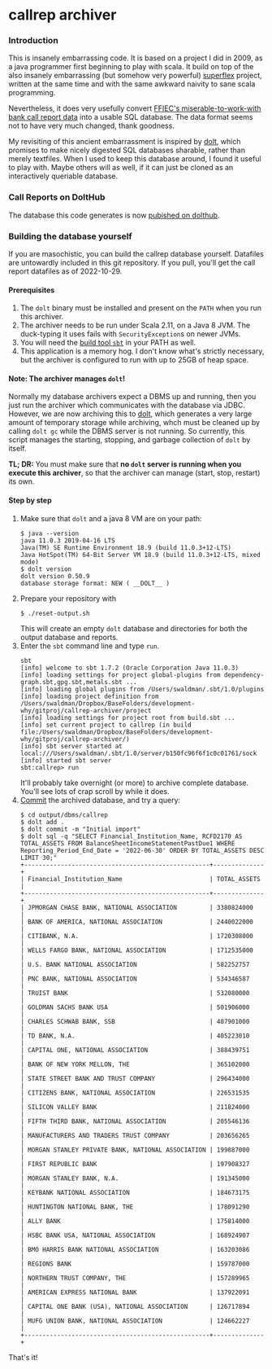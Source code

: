 # callrep archiver

### Introduction

This is insanely embarrassing code. It is based on a project I did in 2009, as a java programmer
first beginning to play with scala. It build on top of the also insanely embarrassing (but somehow
very powerful) [superflex](https://github.com/swaldman/superflex) project, written at the same time and with the same awkward
naivity to sane scala programming.

Nevertheless, it does very usefully convert [FFIEC's miserable-to-work-with bank call report data](https://cdr.ffiec.gov/public/PWS/DownloadBulkData.aspx) into
a usable SQL database. The data format seems not to have very much changed, thank goodness.

My revisiting of this ancient embarrassment is inspired by [dolt](https://github.com/dolthub/dolt), which promises to make nicely digested SQL databases
sharable, rather than merely textfiles. When I used to keep this database around, I found it useful to play with. Maybe others
will as well, if it can just be cloned as an interactively queriable database.

### Call Reports on DoltHub

The database this code generates is now [pubished on dolthub](https://www.dolthub.com/repositories/swaldman/callrep).

### Building the database yourself

If you are masochistic, you can build the callrep database yourself. Datafiles are untowardly included in this git
repository. If you pull, you'll get the call report datafiles as of 2022-10-29.

#### Prerequisites

1. The `dolt` binary must be installed and present on the `PATH` when you run this archiver.
2. The archiver needs to be run under Scala 2.11, on a Java 8 JVM. The duck-typing it uses fails with `SecurityException`s on newer JVMs.
3. You will need the [build tool `sbt`](https://www.scala-sbt.org/) in your PATH as well.
4. This application is a memory hog. I don't know what's strictly necessary, but the archiver is configured to run with up to 25GB of heap space.


#### Note: The archiver manages `dolt`!

Normally my database archivers expect a DBMS up and running, then you just run the archiver which communicates with
the database via JDBC. However, we are now archiving this to [dolt](https://www.dolthub.com/), which generates a very
large amount of temporary storage while archiving, whch must be cleaned up by calling `dolt gc` while the DBMS server
is not running. So currently, this script manages the starting, stopping, and garbage collection of `dolt` by itself.

  **TL; DR:** You must make sure that **no `dolt` server is running when you execute this archiver**, so that the archiver
can manage (start, stop, restart) its own.

#### Step by step

1. Make sure that `dolt` and a java 8 VM are on your path:
   ```
   $ java --version
   java 11.0.3 2019-04-16 LTS
   Java(TM) SE Runtime Environment 18.9 (build 11.0.3+12-LTS)
   Java HotSpot(TM) 64-Bit Server VM 18.9 (build 11.0.3+12-LTS, mixed mode)
   $ dolt version
   dolt version 0.50.9
   database storage format: NEW ( __DOLT__ )

   ```
2. Prepare your repository with
   ```
   $ ./reset-output.sh
   ```
   This will create an empty `dolt` database and directories for both the output database and reports.
3. Enter the `sbt` command line and type `run`.
   ```
   sbt
   [info] welcome to sbt 1.7.2 (Oracle Corporation Java 11.0.3)
   [info] loading settings for project global-plugins from dependency-graph.sbt,gpg.sbt,metals.sbt ...
   [info] loading global plugins from /Users/swaldman/.sbt/1.0/plugins
   [info] loading project definition from /Users/swaldman/Dropbox/BaseFolders/development-why/gitproj/callrep-archiver/project
   [info] loading settings for project root from build.sbt ...
   [info] set current project to callrep (in build file:/Users/swaldman/Dropbox/BaseFolders/development-why/gitproj/callrep-archiver/)
   [info] sbt server started at local:///Users/swaldman/.sbt/1.0/server/b150fc96f6f1c0c01761/sock
   [info] started sbt server
   sbt:callrep> run
   
   ```
   It'll probably take overnight (or more) to archive complete database. You'll see lots of crap scroll by while it does.
4. [Commit](https://docs.dolthub.com/concepts/dolt/git/commits) the archived database, and try a query:
   ```
   $ cd output/dbms/callrep
   $ dolt add .
   $ dolt commit -m "Initial import"
   $ dolt sql -q "SELECT Financial_Institution_Name, RCFD2170 AS TOTAL_ASSETS FROM BalanceSheetIncomeStatementPastDue1 WHERE Reporting_Period_End_Date = '2022-06-30' ORDER BY TOTAL_ASSETS DESC LIMIT 30;"
   +---------------------------------------------------+--------------+
   | Financial_Institution_Name                        | TOTAL_ASSETS |
   +---------------------------------------------------+--------------+
   | JPMORGAN CHASE BANK, NATIONAL ASSOCIATION         | 3380824000   |
   | BANK OF AMERICA, NATIONAL ASSOCIATION             | 2440022000   |
   | CITIBANK, N.A.                                    | 1720308000   |
   | WELLS FARGO BANK, NATIONAL ASSOCIATION            | 1712535000   |
   | U.S. BANK NATIONAL ASSOCIATION                    | 582252757    |
   | PNC BANK, NATIONAL ASSOCIATION                    | 534346587    |
   | TRUIST BANK                                       | 532080000    |
   | GOLDMAN SACHS BANK USA                            | 501906000    |
   | CHARLES SCHWAB BANK, SSB                          | 407901000    |
   | TD BANK, N.A.                                     | 405223010    |
   | CAPITAL ONE, NATIONAL ASSOCIATION                 | 388439751    |
   | BANK OF NEW YORK MELLON, THE                      | 365102000    |
   | STATE STREET BANK AND TRUST COMPANY               | 296434000    |
   | CITIZENS BANK, NATIONAL ASSOCIATION               | 226531535    |
   | SILICON VALLEY BANK                               | 211824000    |
   | FIFTH THIRD BANK, NATIONAL ASSOCIATION            | 205546136    |
   | MANUFACTURERS AND TRADERS TRUST COMPANY           | 203656265    |
   | MORGAN STANLEY PRIVATE BANK, NATIONAL ASSOCIATION | 199887000    |
   | FIRST REPUBLIC BANK                               | 197908327    |
   | MORGAN STANLEY BANK, N.A.                         | 191345000    |
   | KEYBANK NATIONAL ASSOCIATION                      | 184673175    |
   | HUNTINGTON NATIONAL BANK, THE                     | 178091290    |
   | ALLY BANK                                         | 175814000    |
   | HSBC BANK USA, NATIONAL ASSOCIATION               | 168924907    |
   | BMO HARRIS BANK NATIONAL ASSOCIATION              | 163203086    |
   | REGIONS BANK                                      | 159787000    |
   | NORTHERN TRUST COMPANY, THE                       | 157289965    |
   | AMERICAN EXPRESS NATIONAL BANK                    | 137922091    |
   | CAPITAL ONE BANK (USA), NATIONAL ASSOCIATION      | 126717894    |
   | MUFG UNION BANK, NATIONAL ASSOCIATION             | 124662227    |
   +---------------------------------------------------+--------------+
   ```

That's it!

